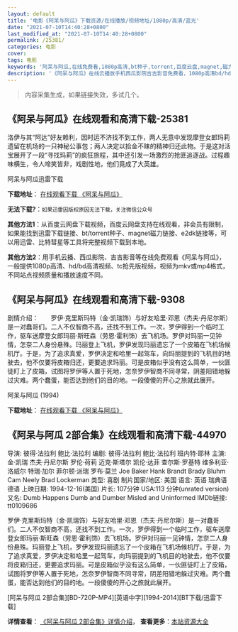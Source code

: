 ```yaml
---
layout: default
title: '电影《阿呆与阿瓜》下载资源/在线播放/视频地址/1080p/高清/蓝光'
date: "2021-07-10T14:40:28+0800"
last_modified_at: "2021-07-10T14:40:28+0800"
permalink: /25381/
categories: 电影
cover:
tags: 电影
keywords: '阿呆与阿瓜,在线免费看,1080p高清,bt种子,torrent,百度云盘,magnet,磁力链,迅雷下载资源'
description: '《阿呆与阿瓜》在线云播放手机西瓜影院吉吉影音免费看，1080p高清bd/hd未删减完整版和tc抢先枪版，mkv/mp4格式，附带bt/torrent种子、magnet/磁力链、百度云盘、网盘资源迅雷下载链接'
---
```


>内容采集生成，如果链接失效，多试几个。


## 《阿呆与阿瓜》在线观看和高清下载-25381

洛伊与其“阿达”好友赖利，因时运不济找不到工作，两人无意中发现摩登女郎玛莉遗留在机场的一只神秘公事包；两人决定以拾金不昧的精神归还此物。于是这对活宝展开了一段&ldquo;寻找玛莉”的疯狂旅程，其中还引发一场激烈的抢匪追逐战。过程趣味横生，令人啼笑皆非，戏剧性地，他们竟成了大英雄。


阿呆与阿瓜迅雷下载

**下载地址**： [在线观看下载 《阿呆与阿瓜》](https://www.993dy.com//vod-detail-id-22744.html) 


**无法下载?**：`如果迅雷因版权原因无法下载，关注微信公众号 `

**其他方法1**：从百度云网盘下载视频，百度云网盘支持在线观看，非会员有限制，如果能找到迅雷下载链接、bt/torrent种子、magnet磁力链接、e2dk链接等，可以用迅雷、比特彗星等工具将完整视频下载到本地。

**其他方法2**：用手机云播、西瓜影院、吉吉影音等在线免费观看《阿呆与阿瓜》，一般提供1080p高清、hd/bd高清视频、tc抢先版视频，视频为mkv或mp4格式，不同站点视频质量和播放速度不同。


## 《阿呆与阿瓜》在线观看和高清下载-9308

剧情介绍：　　罗伊·克里斯玛特（金·凯瑞饰）与好友哈里·邓恩（杰夫·丹尼尔斯）是一对蠢哥们。二人不仅智商不高，还找不到工作。一次，罗伊得到一个临时工作，驱车送摩登女郎玛丽·斯旺森（劳恩·霍利饰）去飞机场。罗伊对玛丽一见钟情，怎奈二人身份悬殊。玛丽登上飞机，罗伊发现玛丽遗忘了一个皮箱在飞机场候机厅。于是，为了追求真爱，罗伊决定和哈里一起驾车，向玛丽提到的飞机目的地驶去，他不仅要将皮箱归还，更要追求玛丽。可是皮箱似乎没有这么简单，一伙匪徒盯上了皮箱，试图将罗伊等人置于死地，怎奈罗伊智商不同寻常，阴差阳错地躲过灾难。两个蠢蛋，能否达到他们的目的地。一段傻傻的开心之旅就此展开。


阿呆与阿瓜 (1994)

**下载地址**： [在线观看下载 《阿呆与阿瓜》](https://www.btbtdy.me/btdy/dy9656.html) 


## 《阿呆与阿瓜 2部合集》在线观看和高清下载-44970

导演: 彼得·法拉利 鲍比·法拉利 编剧: 彼得·法拉利 鲍比·法拉利 班内特·耶林 主演: 金·凯瑞 杰夫·丹尼尔斯 罗伦·荷莉 迈克·斯塔尔 凯伦·达菲 查尔斯·罗基特 维多利亚·洛威尔 特瑞·加尔 菲尔顿·派瑞 罗布·莫兰 Joe Baker Hank Brandt Brady Bluhm Cam Neely Brad Lockerman 类型: 喜剧 制片国家/地区: 美国 语言: 英语 瑞典语 德语 上映日期: 1994-12-16(美国) 片长: 107分钟 USA:113 分钟(unrated version) 又名: Dumb Happens Dumb and Dumber Misled and Uninformed IMDb链接: tt0109686

罗伊·克里斯玛特（金·凯瑞饰）与好友哈里·邓恩（杰夫·丹尼尔斯）是一对蠢哥们。二人不仅智商不高，还找不到工作。一次，罗伊得到一个临时工作，驱车送摩登女郎玛丽·斯旺森（劳恩·霍利饰）去飞机场。罗伊对玛丽一见钟情，怎奈二人身份悬殊。玛丽登上飞机，罗伊发现玛丽遗忘了一个皮箱在飞机场候机厅。于是，为了追求真爱，罗伊决定和哈里一起驾车，向玛丽提到的飞机目的地驶去，他不仅要将皮箱归还，更要追求玛丽。可是皮箱似乎没有这么简单，一伙匪徒盯上了皮箱，试图将罗伊等人置于死地，怎奈罗伊智商不同寻常，阴差阳错地躲过灾难。两个蠢蛋，能否达到他们的目的地。一段傻傻的开心之旅就此展开。


[阿呆与阿瓜 2部合集][BD-720P-MP4][英语中字][1994-2014][BT下载/迅雷下载]

**详情查看**： [《阿呆与阿瓜 2部合集》详情介绍](/movie/44970/)， **查看更多**：[本站资源大全](/movie/t/all/)

